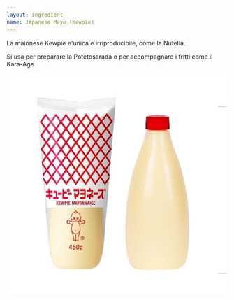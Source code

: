 ```yaml
---
layout: ingredient
name: Japanese Mayo (Kewpie)
---
```


La maionese Kewpie e'unica e irriproducibile, come la Nutella.

Si usa per preparare la Potetosarada o per accompagnare i fritti come il Kara-Age

![Kewpie](/assets/images/ingredients/kewpie-1.jpg)
